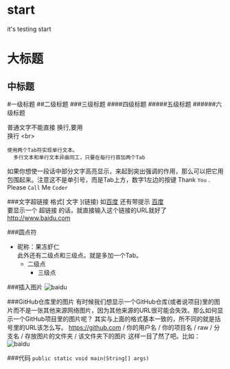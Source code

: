 # start
it's testing start

大标题
====
中标题
-------
#一级标题
##二级标题
###三级标题
####四级标题
#####五级标题
######六级标题

普通文字不能直接
换行,要用<br>换行   \<br>

    使用两个Tab符实现单行文本。
      多行文本和单行文本异曲同工，只要在每行行首加两个Tab

如果你想使一段话中部分文字高亮显示，来起到突出强调的作用，那么可以把它用 `  ` 包围起来。注意这不是单引号，而是Tab上方，数字1左边的按键
Thank `You` . Please `Call` Me `Coder`

###文字超链接
格式\[ 文字 ]\(链接)  如[百度](http://www.baidu.com) 还有带提示  [百度](http://www.baidu.com "悬停显示")<br>
要显示一个 超链接 的话，就直接输入这个链接的URL就好了 http://www.baidu.com

###圆点符
* 昵称：果冻虾仁<br>
  此外还有二级点和三级点。就是多加一个Tab。
    * 二级点
        * 三级点 

###插入图片
![baidu](http://www.baidu.com/img/bdlogo.gif)

###GitHub仓库里的图片
有时候我们想显示一个GitHub仓库(或者说项目)里的图片而不是一张其他来源网络图片，因为其他来源的URL很可能会失效。那么如何显示一个GitHub项目里的图片呢？
其实与上面的格式基本一致的，所不同的就是括号里的URL该怎么写。
    https://github.com / 你的用户名 / 你的项目名 / raw / 分支名 / 存放图片的文件夹 / 该文件夹下的图片
这样一目了然了吧。比如：
![baidu](https://github.com/guodongxiaren/ImageCache/raw/master/Logo/foryou.gif)


###代码
`public static void main(String[] args)`
